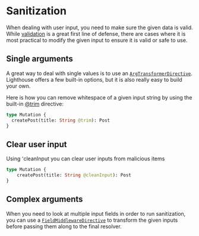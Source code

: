 # Sanitization

When dealing with user input, you need to make sure the given data is valid.
While [validation](validation) is a great first line of defense, there are cases where
it is most practical to modify the given input to ensure it is valid or safe to use.

## Single arguments

A great way to deal with single values is to use an [`ArgTransformerDirective`](../custom-directives/argument-directives.md#argtransformerdirective).
Lighthouse offers a few built-in options, but it is also really easy to build your own.

Here is how you can remove whitespace of a given input string by using
the built-in [@trim](../api-reference/directives.md#trim) directive:

```graphql
type Mutation {
  createPost(title: String @trim): Post
}
```

## Clear user input

Using ٬cleanInput you can clear user inputs from malicious items

```graphql
type Mutation {
    createPost(title: String @cleanInput): Post
}
```

## Complex arguments

When you need to look at multiple input fields in order to run sanitization, you can use
a [`FieldMiddlewareDirective`](../custom-directives/field-directives.md#fieldmiddleware)
to transform the given inputs before passing them along to the final resolver.
